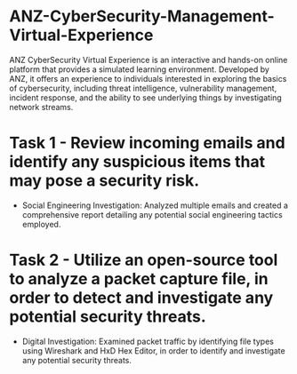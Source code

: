 # ANZ-CyberSecurity-Management-Virtual-Experience
ANZ CyberSecurity Virtual Experience is an interactive and hands-on online platform that provides a simulated learning environment. Developed by ANZ, it offers an experience to individuals interested in exploring the basics of cybersecurity, including threat intelligence, vulnerability management, incident response, and the ability to see underlying things by investigating network streams.

# Task 1 - Review incoming emails and identify any suspicious items that may pose a security risk.
- Social Engineering Investigation: Analyzed multiple emails and created a comprehensive report detailing any potential social engineering tactics employed.

# Task 2 - Utilize an open-source tool to analyze a packet capture file, in order to detect and investigate any potential security threats.
- Digital Investigation: Examined packet traffic by identifying file types using Wireshark and HxD Hex Editor, in order to identify and investigate any potential security threats.
